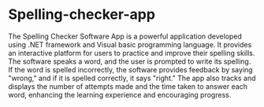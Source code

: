 # Spelling-checker-app
The Spelling Checker Software App is a powerful application developed using .NET framework and Visual basic programming language. It provides an interactive platform for users to practice and improve their spelling skills. The software speaks a word, and the user is prompted to write its spelling. If the word is spelled incorrectly, the software provides feedback by saying "wrong," and if it is spelled correctly, it says "right." The app also tracks and displays the number of attempts made and the time taken to answer each word, enhancing the learning experience and encouraging progress.
